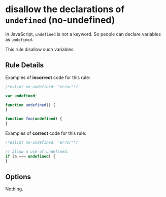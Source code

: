 # disallow the declarations of `undefined` (no-undefined)

In JavaScript, `undefined` is not a keyword. So people can declare variables as `undefined`.

This rule disallow such variables.

## Rule Details

Examples of **incorrect** code for this rule:

```js
/*eslint no-undefined: "error"*/

var undefined;

function undefined() {
}

function foo(undefined) {
}
```

Examples of **correct** code for this rule:

```js
/*eslint no-undefined: "error"*/

// allow a use of undefined.
if (a === undefined) {
}
```

## Options

Nothing.
